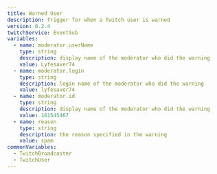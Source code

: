 ```yaml
---
title: Warned User
description: Trigger for when a Twitch user is warned
version: 0.2.4
twitchService: EventSub
variables:
  - name: moderator.userName
    type: string
    description: display name of the moderator who did the warning
    value: Lyfesaver74
  - name: moderator.login
    type: string
    description: login name of the moderator who did the warning
    value: lyfesaver74
  - name: moderator.id
    type: string
    description: display name of the moderator who did the warning
    value: 161545467
  - name: reason
    type: string
    description: the reason specified in the warning
    value: spam
commonVariables:
  - TwitchBroadcaster
  - TwitchUser
---
```

